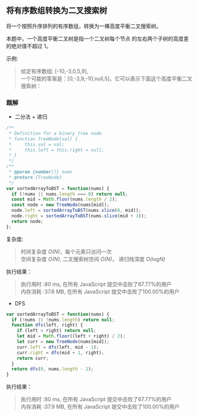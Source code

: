 ## 将有序数组转换为二叉搜索树


将一个按照升序排列的有序数组，转换为一棵高度平衡二叉搜索树。

本题中，一个高度平衡二叉树是指一个二叉树每个节点 的左右两个子树的高度差的绝对值不超过 1。

示例:

> 给定有序数组: [-10,-3,0,5,9],  
> 一个可能的答案是：[0,-3,9,-10,null,5]，它可以表示下面这个高度平衡二叉搜索树：

### 题解

+ 二分法 + 递归

```javascript
/**
 * Definition for a binary tree node.
 * function TreeNode(val) {
 *     this.val = val;
 *     this.left = this.right = null;
 * }
 */
/**
 * @param {number[]} nums
 * @return {TreeNode}
 */
var sortedArrayToBST = function(nums) {
  if (!nums || nums.length === 0) return null;
  const mid = Math.floor(nums.length / 2);
  const node = new TreeNode(nums[mid]);
  node.left = sortedArrayToBST(nums.slice(0, mid));
  node.right = sortedArrayToBST(nums.slice(mid + 1));
  return node;
};
```

复杂度:
> 时间复杂度 *O(N)*，每个元素只访问一次  
> 空间复杂度 *O(N)*, 二叉搜索树空间 *O(N)*， 递归栈深度 *O(logN)*

执行结果：

> 执行用时 :80 ms, 在所有 JavaScript 提交中击败了67.77%的用户  
> 内存消耗 :37.6 MB, 在所有 JavaScript 提交中击败了100.00%的用户

+ DFS

```javascript
var sortedArrayToBST = function(nums) {
  if (!nums || !nums.length) return null;
  function dfs(left, right) {
    if (left > right) return null;
    let mid = Math.floor((left + right) / 2);
    let curr = new TreeNode(nums[mid]);
    curr.left = dfs(left, mid - 1);
    curr.right = dfs(mid + 1, right);
    return curr;
  }
  return dfs(0, nums.length - 1);
}
```
执行结果：
> 执行用时 :80 ms, 在所有 JavaScript 提交中击败了67.77%的用户  
> 内存消耗 :37.9 MB, 在所有 JavaScript 提交中击败了100.00%的用户